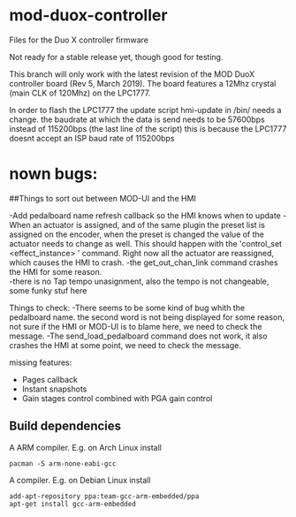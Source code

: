 # mod-duox-controller

Files for the Duo X controller firmware

Not ready for a stable release yet, though good for testing.

This branch will only work with the latest revision of the MOD DuoX controller board (Rev 5, March 2019).
The board features a 12Mhz crystal (main CLK of 120Mhz) on the LPC1777.

In order to flash the LPC1777 the update script hmi-update in /bin/ needs a change. 
the baudrate at which the data is send needs to be 57600bps instead of 115200bps (the last line of the script)
this is because the LPC1777 doesnt accept an ISP baud rate of 115200bps

# nown bugs:

##Things to sort out between MOD-UI and the HMI

-Add pedalboard name refresh callback so the HMI knows when to update
-When an actuator is assigned, and of the same plugin the preset list is assigned on the encoder, when the preset is changed the value of the actuator needs to change as well. This should happen with the 'control_set <effect_instance> <symbol> <value>' command. Right now all the actuator are reassigned, which causes the HMI to crash. 
-the get_out_chan_link command crashes the HMI for some reason.  
-there is no Tap tempo unasignment, also the tempo is not changeable, some funky stuf here

Things to check:
-There seems to be some kind of bug whith the pedalboard name. the second word is not being displayed for some reason, not sure if the HMI or MOD-UI is to blame here, we need to check the message.
-The send_load_pedalboard command does not work, it also crashes the HMI at some point, we need to check the message.

missing features:
- Pages callback
- Instant snapshots
- Gain stages control combined with PGA gain control

## Build dependencies

A ARM compiler. E.g. on Arch Linux install
```
pacman -S arm-none-eabi-gcc
```
A  compiler. E.g. on Debian Linux install
```
add-apt-repository ppa:team-gcc-arm-embedded/ppa
apt-get install gcc-arm-embedded
```